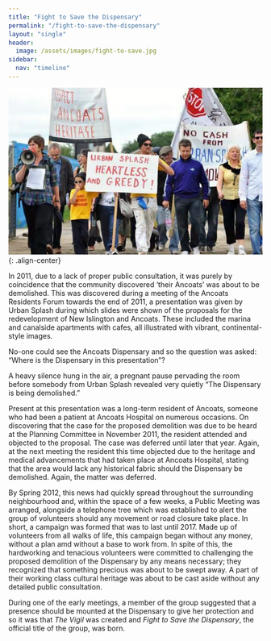 ```yaml
---
title: "Fight to Save the Dispensary"
permalink: "/fight-to-save-the-dispensary"
layout: "single"
header:
  image: /assets/images/fight-to-save.jpg
sidebar:
  nav: "timeline"
---
```


![march](assets/images/fight-to-save-march.jpg){: .align-center}

In 2011, due to a lack of proper public consultation, it was purely by coincidence that the community discovered ‘their Ancoats’ was about to be demolished. This was discovered during a meeting of the Ancoats Residents Forum towards the end of 2011, a presentation was given by Urban Splash during which slides were shown of the proposals for the redevelopment of New Islington and Ancoats.  These included the marina and canalside apartments with cafes, all illustrated with vibrant, continental-style images.

No-one could see the Ancoats Dispensary and so the question was asked: “Where is the Dispensary in this presentation”? 

A heavy silence hung in the air, a pregnant pause pervading the room before somebody from Urban Splash revealed very quietly “The Dispensary is being demolished.” 

Present at this presentation was a long-term resident of Ancoats, someone who had been a patient at Ancoats Hospital on numerous occasions.  On discovering that the case for the proposed demolition was due to be heard at the Planning Committee in November 2011, the resident attended and objected to the proposal.  The case was deferred until later that year.  Again, at the next meeting the resident this time objected due to the heritage and medical advancements that had taken place at Ancoats Hospital, stating that the area would lack any historical fabric should the Dispensary be demolished.  Again, the matter was deferred.

By Spring 2012, this news had quickly spread throughout the surrounding neighbourhood and, within the space of a few weeks, a Public Meeting was arranged, alongside a telephone tree which was established to alert the group of volunteers should any movement or road closure take place. In short, a campaign was formed that was to last until 2017. Made up of volunteers from all walks of life, this campaign began without any money, without a plan amd without a base to work from. In spite of this, the hardworking and tenacious volunteers were committed to challenging the proposed demolition of the Dispensary by any means necessary; they recognized that something precious was about to be swept away.  A part of their working class cultural heritage was about to be cast aside without any detailed public consultation.  

During one of the early meetings, a member of the group suggested that a presence should be mounted at the Dispensary to give her protection and so it was that *The Vigil* was created and *Fight to Save the Dispensary*, the official title of the group, was born.
